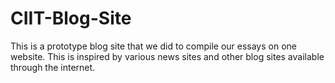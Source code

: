 # CIIT-Blog-Site
This is a prototype blog site that we did to compile our essays on one website. This is inspired by various news sites and other blog sites available through the internet.
